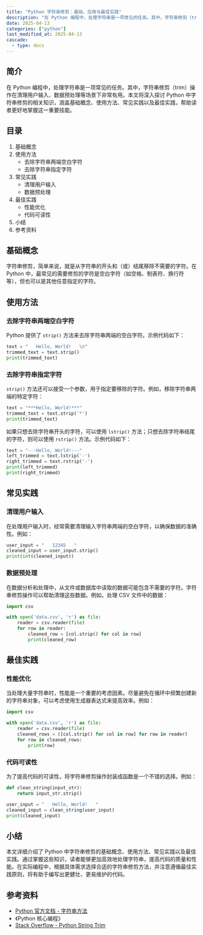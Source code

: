 ```yaml
---
title: "Python 字符串修剪：基础、应用与最佳实践"
description: "在 Python 编程中，处理字符串是一项常见的任务。其中，字符串修剪（trim）操作在清理用户输入、数据预处理等场景下非常有用。本文将深入探讨 Python 中字符串修剪的相关知识，涵盖基础概念、使用方法、常见实践以及最佳实践，帮助读者更好地掌握这一重要技能。"
date: 2025-04-13
categories: ["python"]
last_modified_at: 2025-04-13
cascade:
  - type: docs
---
```



## 简介
在 Python 编程中，处理字符串是一项常见的任务。其中，字符串修剪（trim）操作在清理用户输入、数据预处理等场景下非常有用。本文将深入探讨 Python 中字符串修剪的相关知识，涵盖基础概念、使用方法、常见实践以及最佳实践，帮助读者更好地掌握这一重要技能。

<!-- more -->
## 目录
1. 基础概念
2. 使用方法
    - 去除字符串两端空白字符
    - 去除字符串指定字符
3. 常见实践
    - 清理用户输入
    - 数据预处理
4. 最佳实践
    - 性能优化
    - 代码可读性
5. 小结
6. 参考资料

## 基础概念
字符串修剪，简单来说，就是从字符串的开头和（或）结尾移除不需要的字符。在 Python 中，最常见的需要修剪的字符是空白字符（如空格、制表符、换行符等），但也可以是其他任意指定的字符。

## 使用方法

### 去除字符串两端空白字符
Python 提供了 `strip()` 方法来去除字符串两端的空白字符。示例代码如下：
```python
text = "   Hello, World!   \n"
trimmed_text = text.strip()
print(trimmed_text)  
```
### 去除字符串指定字符
`strip()` 方法还可以接受一个参数，用于指定要移除的字符。例如，移除字符串两端的特定字符：
```python
text = "***Hello, World!***"
trimmed_text = text.strip('*')
print(trimmed_text)  
```
如果只想去除字符串开头的字符，可以使用 `lstrip()` 方法；只想去除字符串结尾的字符，则可以使用 `rstrip()` 方法。示例代码如下：
```python
text = "---Hello, World!---"
left_trimmed = text.lstrip('-')
right_trimmed = text.rstrip('-')
print(left_trimmed)  
print(right_trimmed)  
```

## 常见实践

### 清理用户输入
在处理用户输入时，经常需要清理输入字符串两端的空白字符，以确保数据的准确性。例如：
```python
user_input = "   12345   "
cleaned_input = user_input.strip()
print(int(cleaned_input))  
```

### 数据预处理
在数据分析和处理中，从文件或数据库中读取的数据可能包含不需要的字符。字符串修剪操作可以帮助清理这些数据。例如，处理 CSV 文件中的数据：
```python
import csv

with open('data.csv', 'r') as file:
    reader = csv.reader(file)
    for row in reader:
        cleaned_row = [col.strip() for col in row]
        print(cleaned_row)  
```

## 最佳实践

### 性能优化
当处理大量字符串时，性能是一个重要的考虑因素。尽量避免在循环中频繁创建新的字符串对象，可以考虑使用生成器表达式来提高效率。例如：
```python
import csv

with open('data.csv', 'r') as file:
    reader = csv.reader(file)
    cleaned_rows = ([col.strip() for col in row] for row in reader)
    for row in cleaned_rows:
        print(row)  
```

### 代码可读性
为了提高代码的可读性，将字符串修剪操作封装成函数是一个不错的选择。例如：
```python
def clean_string(input_str):
    return input_str.strip()

user_input = "   Hello, World!   "
cleaned_input = clean_string(user_input)
print(cleaned_input)  
```

## 小结
本文详细介绍了 Python 中字符串修剪的基础概念、使用方法、常见实践以及最佳实践。通过掌握这些知识，读者能够更加高效地处理字符串，提高代码的质量和性能。在实际编程中，根据具体需求选择合适的字符串修剪方法，并注意遵循最佳实践原则，将有助于编写出更健壮、更易维护的代码。

## 参考资料
- [Python 官方文档 - 字符串方法](https://docs.python.org/3/library/stdtypes.html#string-methods)
- 《Python 核心编程》
- [Stack Overflow - Python String Trim](https://stackoverflow.com/questions/tagged/python+string+trim)